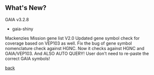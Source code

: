 ## What's New?

GAIA v3.2.8

* gaia-shiny

Mackenzies Mission gene list V2.0
Updated gene symbol check for coverage based on VEP103 as well.
Fix the bug of gene symbol nomenclature check against HGNC. Now it checks against HGNC and GAIA/VEP103. 
And ALSO AUTO QUERY! User don't need to re-paste the correct GAIA symbols!

[back](./)
